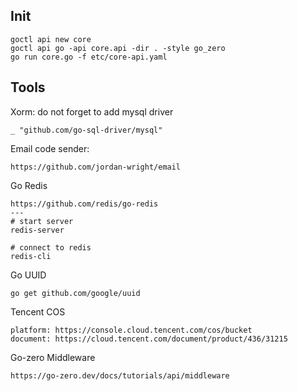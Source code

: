 ## Init
```
goctl api new core
goctl api go -api core.api -dir . -style go_zero
go run core.go -f etc/core-api.yaml
```

## Tools
Xorm: do not forget to add mysql driver
```
_ "github.com/go-sql-driver/mysql"
```
Email code sender:
```
https://github.com/jordan-wright/email
```
Go Redis
```
https://github.com/redis/go-redis
---
# start server
redis-server

# connect to redis
redis-cli
```
Go UUID
```
go get github.com/google/uuid
```
Tencent COS
```
platform: https://console.cloud.tencent.com/cos/bucket
document: https://cloud.tencent.com/document/product/436/31215
```
Go-zero Middleware
```
https://go-zero.dev/docs/tutorials/api/middleware
```